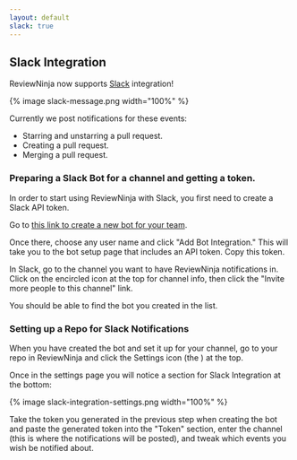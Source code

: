 ```yaml
---
layout: default
slack: true
---
```


## Slack Integration

ReviewNinja now supports [Slack](https://slack.com/) integration!

{% image slack-message.png width="100%" %}

Currently we post notifications for these events:

* Starring and unstarring a pull request.
* Creating a pull request.
* Merging a pull request.

### Preparing a Slack Bot for a channel and getting a token.

In order to start using ReviewNinja with Slack, you first need to create a Slack API token.

Go to [this link to create a new bot for your team](https://my.slack.com/services/new/bot).

Once there, choose any user name and click "Add Bot Integration." This will take you to the bot setup page that includes an API token. Copy this token.

In Slack, go to the channel you want to have ReviewNinja notifications in. Click on the encircled <i class="fa fa-info"></i> icon at the top for channel info, then click the "Invite more people to this channel" link. 

You should be able to find the bot you created in the list.

### Setting up a Repo for Slack Notifications

When you have created the bot and set it up for your channel, go to your repo in ReviewNinja and click the Settings icon (the <i class="fa fa-cog"></i>) at the top.

Once in the settings page you will notice a section for Slack Integration at the bottom:

{% image slack-integration-settings.png width="100%" %}

Take the token you generated in the previous step when creating the bot and paste the generated token into the "Token" section, enter the channel (this is where the notifications will be posted), and tweak which events you wish be notified about.
